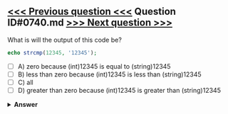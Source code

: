 [<<< Previous question <<<](0739.md)   Question ID#0740.md   [>>> Next question >>>](0741.md)
---

What is will the output of this code be?

```php
echo strcmp(12345, '12345');

```

- [ ] A) zero because (int)12345 is equal to (string)12345
- [ ] B) less than zero because (int)12345 is less than (string)12345
- [ ] C) all
- [ ] D) greater than zero because (int)12345 is greater than (string)12345

<details><summary><b>Answer</b></summary>
<p>
  Answer: <strong>A</strong>
</p>
</details>
